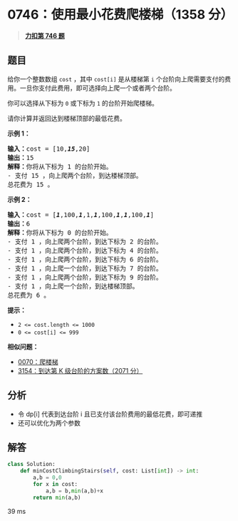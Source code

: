# 0746：使用最小花费爬楼梯（1358 分）


> <u>**[力扣第 746 题](https://leetcode.cn/problems/min-cost-climbing-stairs/)**</u>

## 题目

<p>给你一个整数数组 <code>cost</code> ，其中 <code>cost[i]</code> 是从楼梯第 <code>i</code> 个台阶向上爬需要支付的费用。一旦你支付此费用，即可选择向上爬一个或者两个台阶。</p>

<p>你可以选择从下标为 <code>0</code> 或下标为 <code>1</code> 的台阶开始爬楼梯。</p>

<p>请你计算并返回达到楼梯顶部的最低花费。</p>



<p><strong>示例 1：</strong></p>

<pre>
<strong>输入：</strong>cost = [10,<em><strong>15</strong></em>,20]
<strong>输出：</strong>15
<strong>解释：</strong>你将从下标为 1 的台阶开始。
- 支付 15 ，向上爬两个台阶，到达楼梯顶部。
总花费为 15 。
</pre>

<p><strong>示例 2：</strong></p>

<pre>
<strong>输入：</strong>cost = [<em><strong>1</strong></em>,100,<em><strong>1</strong></em>,1,<em><strong>1</strong></em>,100,<em><strong>1</strong></em>,<em><strong>1</strong></em>,100,<em><strong>1</strong></em>]
<strong>输出：</strong>6
<strong>解释：</strong>你将从下标为 0 的台阶开始。
- 支付 1 ，向上爬两个台阶，到达下标为 2 的台阶。
- 支付 1 ，向上爬两个台阶，到达下标为 4 的台阶。
- 支付 1 ，向上爬两个台阶，到达下标为 6 的台阶。
- 支付 1 ，向上爬一个台阶，到达下标为 7 的台阶。
- 支付 1 ，向上爬两个台阶，到达下标为 9 的台阶。
- 支付 1 ，向上爬一个台阶，到达楼梯顶部。
总花费为 6 。
</pre>



<p><strong>提示：</strong></p>

<ul>
<li><code>2 &lt;= cost.length &lt;= 1000</code></li>
<li><code>0 &lt;= cost[i] &lt;= 999</code></li>
</ul>


**相似问题：**
- [0070：爬楼梯](/leetcode/0070)
- [3154：到达第 K 级台阶的方案数（2071 分）](/leetcode/3154)


## 分析

- 令 dp[i] 代表到达台阶 i 且已支付该台阶费用的最低花费，即可递推
- 还可以优化为两个参数

## 解答


```python
class Solution:
    def minCostClimbingStairs(self, cost: List[int]) -> int:
        a,b = 0,0
        for x in cost:
            a,b = b,min(a,b)+x
        return min(a,b)
```
39 ms
